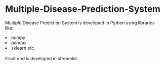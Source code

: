 # Multiple-Disease-Prediction-System
Multiple Disease Prediction System is developed in Python using libraries like:
<br><li>numpy<br><li>pandas<br><li>sklearn etc.</br><br> Front end is developed in streamlet.</br>
